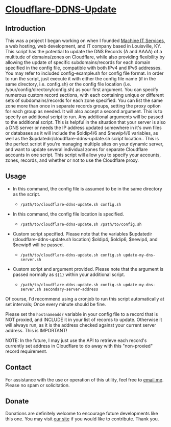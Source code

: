 # <a href="https://github.com/MachineITSvcs/Cloudflare-DDNS-Update" target="_blank">Cloudflare-DDNS-Update</a>

## Introduction

This was a project I began working on when I founded <a href="https://www.machineitservices.com/" target="_blank">Machine IT Services</a>, a web hosting, web development, and IT company based in Louisville, KY.
This script has the potential to update the DNS Records (A and AAAA) of a multitude of domains/zones on Cloudflare, while also providing flexibility by allowing the update of specific subdomains/records for each domain specified in the config file, compatible with both IPv4 and IPv6 addresses.
You may refer to included config-example.sh for config file format. In order to run the script, just execute it with either the config file name (if in the same directory, i.e. config.sh) or the config file location (i.e. /your/config/directory/config.sh) as your first argument. You can specify numerous custom record sections, with each containing unique or different sets of subdomains/records for each zone specified. You can list the same zone more than once in separate records groups, setting the proxy option for each group as needed.
It will also accept a second argument. This is to specify an additional script to run. Any additional arguments will be passed to the additional script. This is helpful in the situation that your server is also a DNS server or needs the IP address updated somewhere in it's own files or databases as it will include the $oldip4/6 and $newip4/6 variables, as well as the $updatedir/cloudflare-ddns-update.sh script location..
This is the perfect script if you're managing multiple sites on your dynamic server, and want to update several individual zones for separate Cloudflare accounts in one script. This script will allow you to specify your accounts, zones, records, and whether or not to use the Cloudflare proxy.

## Usage

- In this command, the config file is assumed to be in the same directory as the script.
	- `/path/to/cloudflare-ddns-update.sh config.sh`

- In this command, the config file location is specified.
	- `/path/to/cloudflare-ddns-update.sh /path/to/config.sh`

- Custom script specified. Please note that the variables $updatedir (cloudflare-ddns-update.sh location) $oldip4, $oldip6, $newip4, and $newip6 will be passed.
	- `/path/to/cloudflare-ddns-update.sh config.sh update-my-dns-server.sh`

- Custom script and argument provided. Please note that the argument is passed normally as `${1}` within your additional script.
	- `/path/to/cloudflare-ddns-update.sh config.sh update-my-dns-server.sh secondary-server-address`

Of course, I'd recommend using a cronjob to run this script automatically at set intervals; Once every minute should be fine.

Please set the `hostnameaddr` variable in your config file to a record that is NOT proxied, and INCLUDE it in your list of records to update.
Otherwise it will always run, as it is the address checked against your current server address. This is IMPORTANT!

NOTE: In the future, I may just use the API to retrieve each record's currently set address in Cloudflare to do away with this "non-proxied" record requirement.

## Contact

For assistance with the use or operation of this utility, feel free to <a href="mailto:contact@machineitservices.com">email me</a>. Please no spam or solicitation.

## Donate

Donations are definitely welcome to encourage future developments like this one. You may visit <a href="https://www.machineitservices.com/donate/" target="_blank">our site</a> if you would like to contribute. Thank you.
